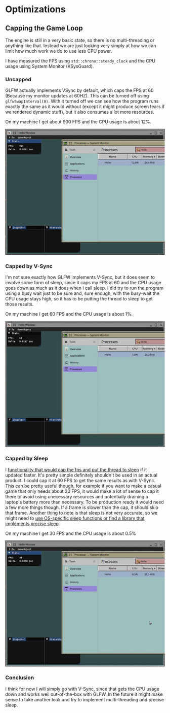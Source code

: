 # Optimizations
## Capping the Game Loop
The engine is still in a very basic state, so there is no multi-threading or anything like that. Instead we are just looking very simply at how we can limit how much work we do to use less CPU power.

I have measured the FPS using `std::chrono::steady_clock` and the CPU usage using System Monitor (KSysGuard).

### Uncapped
GLFW actually implements VSync by default, which caps the FPS at 60 (Because my monitor updates at 60HZ). This can be turned off using `glfwSwapInterval(0)`. 
With it turned off we can see how the program runs exactly the same as it would without (except it might produce screen tears if we rendered dynamic stuff), but it also consumes a lot more resources.

On my machine I get about 900 FPS and the CPU usage is about 12%.

![Uncapped](LoopPerformance_Uncapped.jpg)

### Capped by V-Sync
I'm not sure exactly how GLFW implements V-Sync, but it does seem to involve some form of sleep, since it caps my FPS at 60 and the CPU usage goes down as much as it does when I call sleep.
I did try to run the program using a busy wait just to be sure and, sure enough, with the busy-wait the CPU usage stays high, so it has to be putting the thread to sleep to get those results.

On my machine I get 60 FPS and the CPU usage is about 1%.

![Capped by V-Sync](LoopPerformance_CappedByVSync.jpg)

### Capped by Sleep
I [functionality that would cap the fps and put the thread to sleep](https://github.com/Raestkjoot/G-Engine/blob/2d01c95c1ab0da8af33440d70e448d192031446a/Source/Main.cpp#L54) if it updated faster. It's pretty simple definitely shouldn't be used in an actual product. I could cap it at 60 FPS to get the same results as with V-Sync. 
This can be pretty useful though, for example if you want to make a casual game that only needs about 30 FPS, it would make a lot of sense to cap it there to avoid using unecessary resources and potentially draining a laptop's battery more than necessary.
To be production ready it would need a few more things though. If a frame is slower than the cap, it should skip that frame. 
Another thing to note is that sleep is not very accurate, so we might need to [use OS-specific sleep functions or find a library that implements precise sleep](https://stackoverflow.com/a/41862592).

On my machine I get 30 FPS and the CPU usage is about 0.5%

![Capped by V-Sync](LoopPerformance_CappedBySleep.jpg)

### Conclusion
I think for now I will simply go with V-Sync, since that gets the CPU usage down and works well out-of-the-box with GLFW. In the future it might make sense to take another look and try to implement multi-threading and precise sleep.
